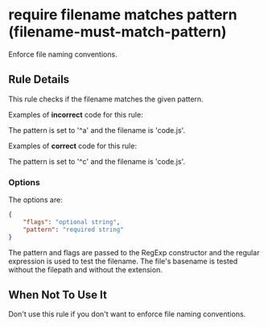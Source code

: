 # require filename matches pattern (filename-must-match-pattern)
Enforce file naming conventions.

## Rule Details
This rule checks if the filename matches the given pattern.

Examples of **incorrect** code for this rule:

The pattern is set to '^a' and the filename is 'code.js'.

Examples of **correct** code for this rule:

The pattern is set to '^c' and the filename is 'code.js'.

### Options
The options are:
```json
{
    "flags": "optional string",
    "pattern": "required string"
}
```

The pattern and flags are passed to the RegExp constructor and the regular
expression is used to test the filename. The file's basename is tested without
the filepath and without the extension.

## When Not To Use It
Don't use this rule if you don't want to enforce file naming conventions.
